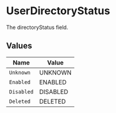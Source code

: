 # UserDirectoryStatus

The directoryStatus field.


## Values

| Name       | Value      |
| ---------- | ---------- |
| `Unknown`  | UNKNOWN    |
| `Enabled`  | ENABLED    |
| `Disabled` | DISABLED   |
| `Deleted`  | DELETED    |